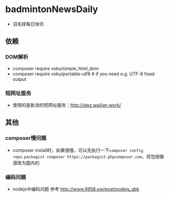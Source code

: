 # badmintonNewsDaily
* 羽毛球每日快讯

## 依赖
### DOM解析
* composer require voku/simple_html_dom
* composer require voku/portable-utf8 # if you need e.g. UTF-8 fixed output

 

### 短网址服务
* 使用的是新浪的短网址服务：http://dwz.wailian.work/

## 其他
### composer慢问题 
* composer install时，如果很慢，可以先执行一下`composer config repo.packagist composer https://packagist.phpcomposer.com`，将包镜像源改为国内的

### 编码问题
* nodejs中编码问题 参考 http://www.9958.pw/post/nodejs_gbk

